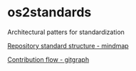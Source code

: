 # os2standards
Architectural patters for standardization

[Repository standard structure - mindmap](/docs/repostructure.md)

[Contribution flow - gitgraph](/docs/repoflow.md)
